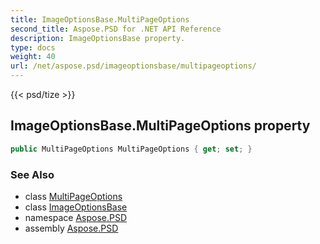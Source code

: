 ```yaml
---
title: ImageOptionsBase.MultiPageOptions
second_title: Aspose.PSD for .NET API Reference
description: ImageOptionsBase property. 
type: docs
weight: 40
url: /net/aspose.psd/imageoptionsbase/multipageoptions/
---
```

{{< psd/tize >}}
## ImageOptionsBase.MultiPageOptions property

```csharp
public MultiPageOptions MultiPageOptions { get; set; }
```

### See Also

* class [MultiPageOptions](../../../aspose.psd.imageoptions/multipageoptions/)
* class [ImageOptionsBase](../)
* namespace [Aspose.PSD](../../imageoptionsbase/)
* assembly [Aspose.PSD](../../../)



